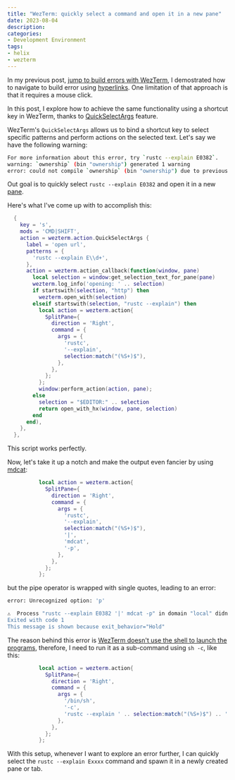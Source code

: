 ```yaml
---
title: "WezTerm: quickly select a command and open it in a new pane"
date: 2023-08-04
description:
categories:
- Development Environment
tags:
- helix
- wezterm
---
```

In my previous post, [jump to build errors with WezTerm](../../07/21/jump-to-build-error-helix), I demostrated how to navigate to build error using [hyperlinks](https://wezfurlong.org/wezterm/hyperlinks.html#implicit-hyperlinks).
One limitation of that approach is that it requires a mouse click.

In this post, I explore how to achieve the same functionality using a shortcut key in WezTerm, 
thanks to [QuickSelectArgs](https://wezfurlong.org/wezterm/config/lua/keyassignment/QuickSelectArgs.html) feature.

WezTerm's `QuickSelectArgs` allows us to bind a shortcut key to select specific patterns and perform actions on the selected text.
Let's say we have the following warning:

```sh
For more information about this error, try `rustc --explain E0382`.
warning: `ownership` (bin "ownership") generated 1 warning
error: could not compile `ownership` (bin "ownership") due to previous error; 1 warning emitted
```

Out goal is to quickly select `rustc --explain E0382` and open it in a new [pane](https://wezfurlong.org/wezterm/config/lua/keyassignment/SplitPane.html).

Here's what I've come up with to accomplish this:

```lua
  {
    key = 's',
    mods = 'CMD|SHIFT',
    action = wezterm.action.QuickSelectArgs {
      label = 'open url',
      patterns = {
        'rustc --explain E\\d+',
      },
      action = wezterm.action_callback(function(window, pane)
        local selection = window:get_selection_text_for_pane(pane)
        wezterm.log_info('opening: ' .. selection)
        if startswith(selection, "http") then
          wezterm.open_with(selection)
        elseif startswith(selection, "rustc --explain") then
          local action = wezterm.action{
            SplitPane={
              direction = 'Right',
              command = {
                args = {
                  'rustc',
                  '--explain',
                  selection:match("(%S+)$"),
                },
              },
            };
          };
          window:perform_action(action, pane);
        else
          selection = "$EDITOR:" .. selection
          return open_with_hx(window, pane, selection)
        end
      end),
    },
  },
```

This script works perfectly.

Now, let's take it up a notch and make the output even fancier by using [mdcat](https://github.com/swsnr/mdcat):

```lua
          local action = wezterm.action{
            SplitPane={
              direction = 'Right',
              command = {
                args = {
                  'rustc',
                  '--explain',
                  selection:match("(%S+)$"),
                  '|',
                  'mdcat',
                  '-p',
                },
              },
            };
          };
```

but the pipe operator is wrapped with single quotes, leading to an error:

```sh
error: Unrecognized option: 'p'

⚠️  Process "rustc --explain E0382 '|' mdcat -p" in domain "local" didn't exit cleanly
Exited with code 1
This message is shown because exit_behavior="Hold"
```

The reason behind this error is [WezTerm doesn't use the shell to launch the programs](https://github.com/wez/wezterm/discussions/4089#discussioncomment-6629409),
therefore, I need to run it as a sub-command using `sh -c`, like this:

```lua
          local action = wezterm.action{
            SplitPane={
              direction = 'Right',
              command = {
                args = {
                  '/bin/sh',
                  '-c',
                  'rustc --explain ' .. selection:match("(%S+)$") .. ' | mdcat -p',
                },
              },
            };
          };
```

With this setup, whenever I want to explore an error further, I can quickly select the `rustc --explain Exxxx` command 
and spawn it in a newly created pane or tab.
